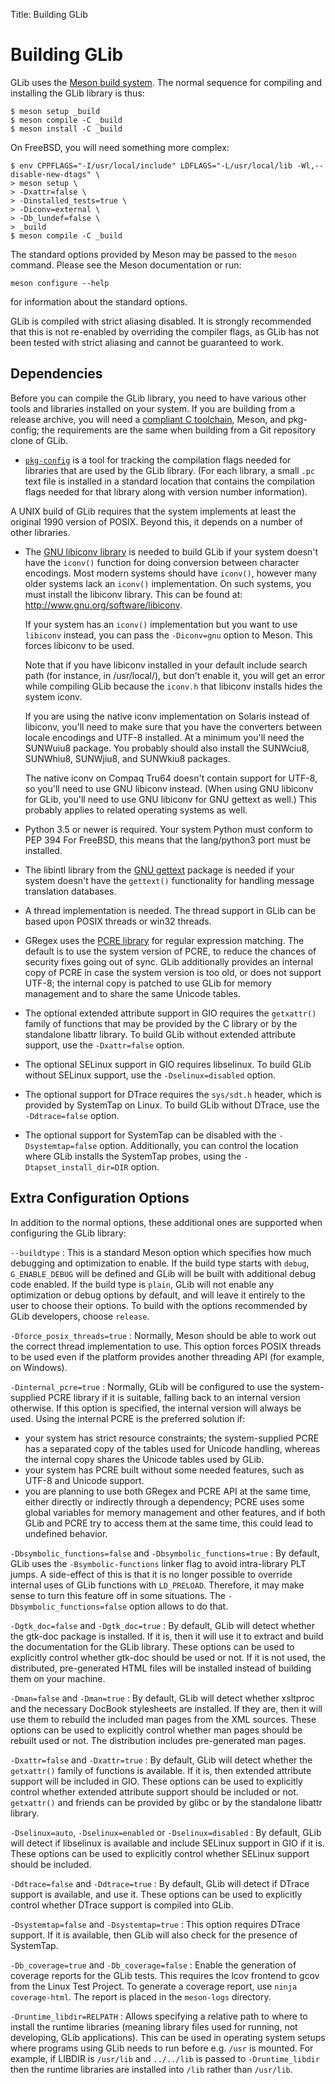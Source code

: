 Title: Building GLib

# Building GLib 

GLib uses the [Meson build system](https://mesonbuild.com). The normal
sequence for compiling and installing the GLib library is thus:

    $ meson setup _build
    $ meson compile -C _build
    $ meson install -C _build

On FreeBSD, you will need something more complex:

    $ env CPPFLAGS="-I/usr/local/include" LDFLAGS="-L/usr/local/lib -Wl,--disable-new-dtags" \
    > meson setup \
    > -Dxattr=false \
    > -Dinstalled_tests=true \
    > -Diconv=external \
    > -Db_lundef=false \
    > _build
    $ meson compile -C _build

The standard options provided by Meson may be passed to the `meson` command. Please see the Meson documentation or run:

    meson configure --help

for information about the standard options.

GLib is compiled with strict aliasing disabled. It is strongly recommended
that this is not re-enabled by overriding the compiler flags, as GLib has
not been tested with strict aliasing and cannot be guaranteed to work.

## Dependencies

Before you can compile the GLib library, you need to have various other
tools and libraries installed on your system. If you are building from a
release archive, you will need a [compliant C
toolchain](https://wiki.gnome.org/Projects/GLib/CompilerRequirements),
Meson, and pkg-config; the requirements are the same when building from a
Git repository clone of GLib.

- [`pkg-config`](https://www.freedesktop.org/wiki/Software/pkg-config/) is a
  tool for tracking the compilation flags needed for libraries that are used
  by the GLib library. (For each library, a small `.pc` text file is
  installed in a standard location that contains the compilation flags
  needed for that library along with version number information). 

A UNIX build of GLib requires that the system implements at least the
original 1990 version of POSIX. Beyond this, it depends on a number of other
libraries.

- The [GNU libiconv library](http://www.gnu.org/software/libiconv/) is
  needed to build GLib if your system doesn't have the `iconv()` function
  for doing conversion between character encodings. Most modern systems
  should have `iconv()`, however many older systems lack an `iconv()`
  implementation. On such systems, you must install the libiconv library.
  This can be found at: http://www.gnu.org/software/libiconv.

  If your system has an `iconv()` implementation but you want to use
  `libiconv` instead, you can pass the `-Diconv=gnu` option to Meson. This
  forces libiconv to be used.

  Note that if you have libiconv installed in your default include search
  path (for instance, in /usr/local/), but don't enable it, you will get an
  error while compiling GLib because the `iconv.h` that libiconv installs
  hides the system iconv.

  If you are using the native iconv implementation on Solaris instead of
  libiconv, you'll need to make sure that you have the converters between
  locale encodings and UTF-8 installed. At a minimum you'll need the
  SUNWuiu8 package. You probably should also install the SUNWciu8, SUNWhiu8,
  SUNWjiu8, and SUNWkiu8 packages.

  The native iconv on Compaq Tru64 doesn't contain support for UTF-8, so
  you'll need to use GNU libiconv instead. (When using GNU libiconv for
  GLib, you'll need to use GNU libiconv for GNU gettext as well.) This
  probably applies to related operating systems as well.

- Python 3.5 or newer is required. Your system Python must conform to PEP
  394 For FreeBSD, this means that the lang/python3 port must be installed.

- The libintl library from the [GNU
  gettext](http://www.gnu.org/software/gettext) package is needed if your
  system doesn't have the `gettext()` functionality for handling message
  translation databases.

- A thread implementation is needed. The thread support in GLib can be based
  upon POSIX threads or win32 threads.

- GRegex uses the [PCRE library](http://www.pcre.org/) for regular
  expression matching. The default is to use the system version of PCRE, to
  reduce the chances of security fixes going out of sync. GLib additionally
  provides an internal copy of PCRE in case the system version is too old,
  or does not support UTF-8; the internal copy is patched to use GLib for
  memory management and to share the same Unicode tables.

- The optional extended attribute support in GIO requires the `getxattr()`
  family of functions that may be provided by the C library or by the
  standalone libattr library. To build GLib without extended attribute
  support, use the `-Dxattr=false` option.

- The optional SELinux support in GIO requires libselinux. To build GLib
  without SELinux support, use the `-Dselinux=disabled` option.

- The optional support for DTrace requires the `sys/sdt.h` header, which is
  provided by SystemTap on Linux. To build GLib without DTrace, use the
  `-Ddtrace=false` option.

- The optional support for SystemTap can be disabled with the
  `-Dsystemtap=false` option. Additionally, you can control the location
  where GLib installs the SystemTap probes, using the
  `-Dtapset_install_dir=DIR` option.

## Extra Configuration Options

In addition to the normal options, these additional ones are supported when
configuring the GLib library:

`--buildtype`
: This is a standard Meson option which specifies how much debugging and
  optimization to enable. If the build type starts with `debug`,
  `G_ENABLE_DEBUG` will be defined and GLib will be built with additional
  debug code enabled. If the build type is `plain`, GLib will not enable any
  optimization or debug options by default, and will leave it entirely to
  the user to choose their options. To build with the options recommended
  by GLib developers, choose `release`.

`-Dforce_posix_threads=true`
: Normally, Meson should be able to work out the correct thread implementation
  to use. This option forces POSIX threads to be used even if the platform
  provides another threading API (for example, on Windows).

`-Dinternal_pcre=true`
: Normally, GLib will be configured to use the system-supplied PCRE library if
  it is suitable, falling back to an internal version otherwise. If this
  option is specified, the internal version will always be used. Using the
  internal PCRE is the preferred solution if:

  - your system has strict resource constraints; the system-supplied PCRE
    has a separated copy of the tables used for Unicode handling, whereas
    the internal copy shares the Unicode tables used by GLib.
  - your system has PCRE built without some needed features, such as UTF-8
    and Unicode support.
  - you are planning to use both GRegex and PCRE API at the same time,
    either directly or indirectly through a dependency; PCRE uses some
    global variables for memory management and other features, and if both
    GLib and PCRE try to access them at the same time, this could lead to
    undefined behavior.

`-Dbsymbolic_functions=false` and `-Dbsymbolic_functions=true`
: By default, GLib uses the `-Bsymbolic-functions` linker flag to avoid
  intra-library PLT jumps. A side-effect of this is that it is no longer
  possible to override internal uses of GLib functions with `LD_PRELOAD`.
  Therefore, it may make sense to turn this feature off in some
  situations. The `-Dbsymbolic_functions=false` option allows to do that.

`-Dgtk_doc=false` and `-Dgtk_doc=true`
: By default, GLib will detect whether the gtk-doc package is installed.
  If it is, then it will use it to extract and build the documentation
  for the GLib library. These options can be used to explicitly control
  whether gtk-doc should be used or not. If it is not used, the
  distributed, pre-generated HTML files will be installed instead of
  building them on your machine.

`-Dman=false` and `-Dman=true`
: By default, GLib will detect whether xsltproc and the necessary DocBook
  stylesheets are installed. If they are, then it will use them to rebuild
  the included man pages from the XML sources. These options can be used to
  explicitly control whether man pages should be rebuilt used or not. The
  distribution includes pre-generated man pages.

`-Dxattr=false` and `-Dxattr=true`
: By default, GLib will detect whether the `getxattr()` family of functions is
  available. If it is, then extended attribute support will be included in
  GIO. These options can be used to explicitly control whether extended
  attribute support should be included or not. `getxattr()` and friends can be
  provided by glibc or by the standalone libattr library.

`-Dselinux=auto`, `-Dselinux=enabled` or `-Dselinux=disabled`
: By default, GLib will detect if libselinux is available and include SELinux
  support in GIO if it is. These options can be used to explicitly control
  whether SELinux support should be included.

`-Ddtrace=false` and `-Ddtrace=true`
: By default, GLib will detect if DTrace support is available, and use it.
  These options can be used to explicitly control whether DTrace support is
  compiled into GLib.

`-Dsystemtap=false` and `-Dsystemtap=true`
: This option requires DTrace support. If it is available, then GLib will also
  check for the presence of SystemTap.

`-Db_coverage=true` and `-Db_coverage=false`
: Enable the generation of coverage reports for the GLib tests. This requires
  the lcov frontend to gcov from the Linux Test Project. To generate a
  coverage report, use `ninja coverage-html`. The report is placed in the
  `meson-logs` directory.

`-Druntime_libdir=RELPATH`
: Allows specifying a relative path to where to install the runtime libraries
  (meaning library files used for running, not developing, GLib applications).
  This can be used in operating system setups where programs using GLib needs
  to run before e.g. `/usr` is mounted. For example, if LIBDIR is `/usr/lib`
  and `../../lib` is passed to `-Druntime_libdir` then the runtime libraries
  are installed into `/lib` rather than `/usr/lib`.
